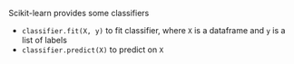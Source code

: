 
Scikit-learn provides some classifiers
- `classifier.fit(X, y)` to fit classifier, where `X` is a dataframe and `y` is a list of labels
- `classifier.predict(X)` to predict on `X`